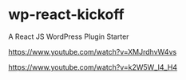 # wp-react-kickoff
A React JS WordPress Plugin Starter

https://www.youtube.com/watch?v=XMJrdhvW4vs

https://www.youtube.com/watch?v=k2W5W_I4_H4 
